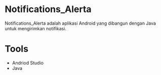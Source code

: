 # Notifications_Alerta
Notifications_Alerta adalah aplikasi Android yang dibangun dengan Java untuk mengirimkan notifikasi.

# Tools
- Andriod Studio
- Java
